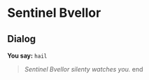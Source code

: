 # Sentinel Bvellor


## Dialog

**You say:** `hail`



>*Sentinel Bvellor silenty watches you.*
end

